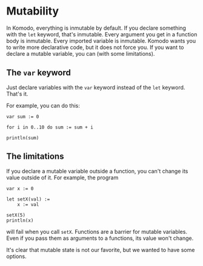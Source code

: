 # Mutability

In Komodo, everything is inmutable by default. If you declare something with the `let` keyword, that's inmutable. Every argument you get in a function body is inmutable. Every imported variable is inmutable. Komodo wants you to write more declarative code, but it does not force you. If you want to declare a mutable variable, you can (with some limitations).

## The `var` keyword

Just declare variables with the `var` keyword instead of the `let` keyword. That's it.

For example, you can do this:

```
var sum := 0

for i in 0..10 do sum := sum + i

println(sum)
```

## The limitations

If you declare a mutable variable outside a function, you can't change its value outside of it. For example, the program

```
var x := 0

let setX(val) :=
    x := val

setX(5)
println(x)
```

will fail when you call `setX`. Functions are a barrier for mutable variables. Even if you pass them as arguments to a functions, its value won't change.

It's clear that mutable state is not our favorite, but we wanted to have some options.
